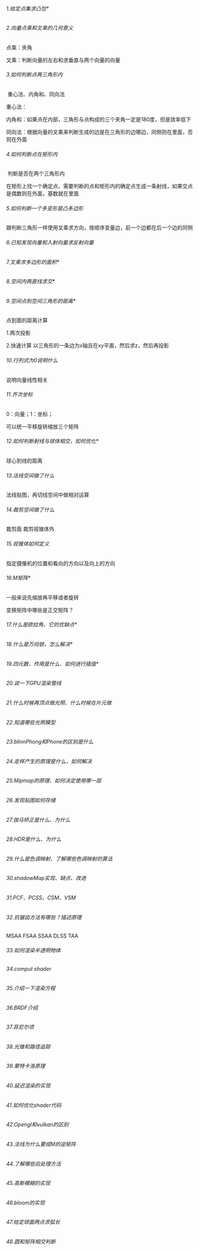 ###### 1.给定点集求凸包*

###### 2.向量点乘和叉乘的几何意义

点乘：夹角

叉乘：判断向量的左右和求垂直与两个向量的向量

###### 3.如何判断点再三角形内

​	重心法、内角和、同向法

重心法：

内角和：如果点在内部，三角形与点构成的三个夹角一定是180度，但是效率低下

同向法：根据向量的叉乘来判断生成的边是在三角形的边哪边，同侧则在里面，否则在外面

###### 4.如何判断点在矩形内

​	判断是否在两个三角形内

​	在矩形上找一个确定点、需要判断的点和矩形内的确定点生成一条射线，如果交点是偶数则在外面，基数就在里面

###### 5.如何判断一个多变形是凸多边形

跟判断三角形一样使用叉乘求方向，按顺序变量边，前一个边都在后一个边的同侧

###### 6.已知发现向量和入射向量求反射向量

###### 7.叉乘求多边形的面积*

###### 8.空间内两直线求交*

###### 9.空间点到空间三角形的距离*

点到面的距离计算 

1.两次投影

2.快速计算 以三角形的一条边为x轴且在xy平面，然后求z，然后再投影

###### 10.行列式为0说明什么

说明向量线性相关

###### 11.齐次坐标

0：向量；1：坐标；

可以统一平移旋转缩放三个矩阵

###### 12.如何判断射线与球体相交，如何优化*

球心到线的距离

###### 13.法线空间做了什么

法线贴图，再切线空间中做相对运算

###### 14.裁剪空间做了什么

裁剪面 裁剪视锥体外

###### 15.视锥体如何定义

指定摄像机的位置和看向的方向以及向上的方向

###### 16.M矩阵*

一般来说先缩放再平移或者旋转

变换矩阵中哪些是正交矩阵？

###### 17.什么是欧拉角、它的优缺点*

###### 18.什么是万向锁，怎么解决*

###### 19.四元数、作用是什么、如何进行插值*

###### 20.说一下GPU渲染管线

###### 21.什么时候再顶点做光照、什么时候在片元做

###### 22.知道哪些光照模型

###### 23.blinnPhong和Phone的区别是什么

###### 24.走样产生的原理是什么，如何解决

###### 25.Mipmap的原理、如何决定使用哪一层

###### 26.发现贴图如何存储

###### 27.伽马矫正是什么、为什么

###### 28.HDR是什么、为什么

###### 29.什么是色调映射、了解哪些色调映射的算法

###### 30.shadowMap实现、缺点、改进

###### 31.PCF、PCSS、CSM、VSM

###### 32.抗锯齿方法有哪些？描述原理

MSAA FSAA SSAA DLSS TAA

###### 33.如何渲染半透明物体

###### 34.comput shader

###### 35.介绍一下渲染方程

###### 36.BRDF介绍

###### 37.菲尼尔项

###### 38.光锥和路径追踪

###### 39.蒙特卡洛原理

###### 40.延迟渲染的实现

###### 41.如何优化shader代码

###### 42.Opengl和vulkan的区别

###### 43.法线为什么要成M的逆矩阵

###### 44.了解哪些后处理方法

###### 45.高斯模糊的实现

###### 46.bloom的实现







###### 47.给定球面两点求弧长

###### 48.圆和矩阵相交判断



